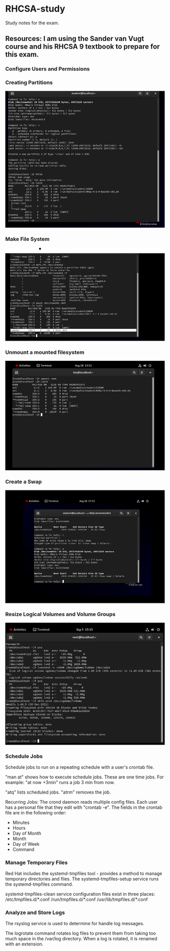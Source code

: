 # RHCSA-study
Study notes for the exam.
<h2>Resources: I am using the Sander van Vugt course and his RHCSA 9 textbook to prepare for this exam.</h2>

<h3>Configure Users and Permissions</h3>
<h3>Creating Partitions</h3>
<p><img src="Screenshot 2023-08-27 213830.png"></p>
<h3> Make File System</h3>
<p><img src= "mkfs.png"></p>
<h3> Unmount a mounted filesystem </h3>
<p><img src ="unmount.png"></p> 
<h3> Create a Swap</h3>
<p><img src ="swap.png"></p>
<h3> Resize Logical Volumes and Volume Groups</h3>
<p><img src="lvmgroups.png"</p>
<h3>Schedule Jobs</h3>
<p>Schedule jobs to run  on a repeating schedule with a user's crontab file. </p>
<p> "man at" shows how to execute schedule jobs. These are one time jobs. For example: "at now +3min" runs a job 3 min from now.</p>
<p>"atq" lists scheduled jobs. "atrm" removes the job.</p>
<p>Recurring Jobs: The crond daemon reads multiple config files. Each user has a personal file that they edit with "crontab -e". The fields in the crontab file are in the following order:
<p><ul>
  <li>Minutes</li>
  <li>Hours</li>
  <li>Day of Month</li>
  <li>Month</li>
  <li>Day of Week</li>
  <li>Command</li>
</ul></p></p>
<h3>Manage Temporary Files</h3>
<p>Red Hat includes the systemd-tmpfiles tool - provides a method to manage temporary directories and files. The systemd-tmpfiles-setup service runs the systemd-tmpfiles command.</p>
<p>systemd-tmpfiles-clean service configuration files exist in three places:
/etc/tmpfiles.d/*.conf
/run/tmpfiles.d/*.conf
/usr/lib/tmpfiles.d/*.conf</p>
<h3>Analyze and Store Logs</h3>
<p>The rsyslog service is used to determine for handle log messages. </p>
<p>The logrotate command rotates log files to prevent them from taking too much space in the /var/log directory. When a log is rotated, it is renamed with an extension.</p>
